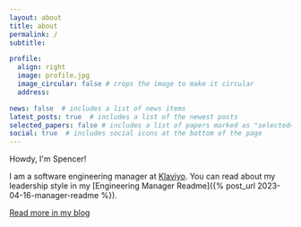 ```yaml
---
layout: about
title: about
permalink: /
subtitle:

profile:
  align: right
  image: profile.jpg
  image_circular: false # crops the image to make it circular
  address:

news: false  # includes a list of news items
latest_posts: true  # includes a list of the newest posts
selected_papers: false # includes a list of papers marked as "selected={true}"
social: true  # includes social icons at the bottom of the page
---
```


Howdy, I'm Spencer!

I am a software engineering manager at [Klaviyo](https://www.klaviyo.com/). You can read about my leadership style in my [Engineering Manager Readme]({% post_url 2023-04-16-manager-readme %}).

[Read more in my blog](/blog/)
